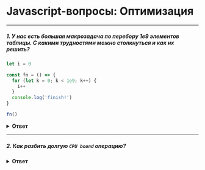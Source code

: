 # Javascript-вопросы: Оптимизация

---

##### 1. У нас есть большая макрозадача по перебору 1e9 элементов таблицы. С какими трудностями можно столкнуться и как их решить?
```js
let i = 0

const fn = () => {
  for (let k = 0; k < 1e9; k++) {
    i++
  }
  console.log('finish!')
}

fn()
```
<details><summary><b>Ответ</b></summary>
<p>

Пока движок занят перебором элементов, он не может делать ничего связанного с DOM, не может обрабатывать пользовательские события и т.д.

Для оптимизации такой задачи её нужно разбить на несколько задач. Теперь, если новая сторонняя задача появляется (например, событие `onclick`), пока движок занят выполнением первой части, то она становится в очередь и будет выполнена, когда первая часть будет завершена.

```js
let i = 0

const fn = () => {
  if (i < 1e9 - 1e6) {
    setTimeout(fn)
  }

  do {
    i++
  } while (i % 1e6 != 0)

  if (i == 1e9) {
    console.log('finish!')
  }
}

fn()
```

При такой реализации вызов `setTimeout` лучше выносить вверх, так как у браузера есть минимальная задержка в 4 миллисекунды при множестве вложенных вызовов `setTimeout`. Поэтому чем раньше мы запланируем выполнение — тем быстрее выполнится код.

</p>
</details>

---

##### 2. Как разбить долгую `CPU bound` операцию?
<details><summary><b>Ответ</b></summary>
<p>

1. Если во время операции мы изменяем `DOM`, то используем `requestAnimationFrame`
2. Если задача неприоритетная, недолгая и не тяжелая, которая будет не слишком нагружать CPU, то используем `requestIdleCallback`
3. Если у нас большая мощная задача, которую надо исполнять постоянно, тогда используем WebWorkers. Другого выхода нет

[Иван Тулуп: асинхронщина в JS под капотом](https://habr.com/ru/company/oleg-bunin/blog/417461/)

</p>
</details>

